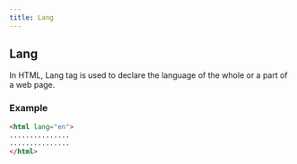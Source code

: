 ```yaml
---
title: Lang
---
```

## Lang

In HTML, Lang tag is used to declare the language of the whole or a part of a web page.

### Example

```html
<html lang="en">
...............
...............
</html>
```
